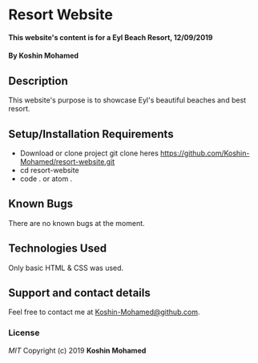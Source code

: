 # Resort Website

#### This website's content is for a Eyl Beach Resort, 12/09/2019

#### By **Koshin Mohamed**

## Description

This website's purpose is to showcase Eyl's beautiful beaches and best resort.

## Setup/Installation Requirements

- Download or clone project git clone heres https://github.com/Koshin-Mohamed/resort-website.git
- cd resort-website
- code . or atom .

## Known Bugs

There are no known bugs at the moment.

## Technologies Used

Only basic HTML & CSS was used.

## Support and contact details

Feel free to contact me at Koshin-Mohamed@github.com.

### License

_MIT_
Copyright (c) 2019 **Koshin Mohamed**

